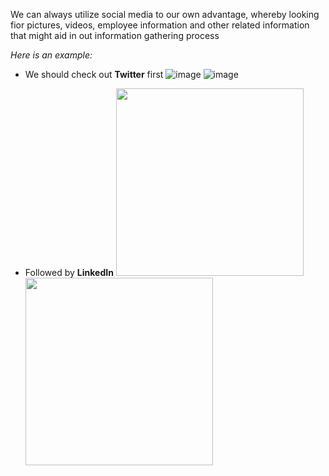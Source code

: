We can always utilize social media to our own advantage, whereby looking fior pictures, videos, employee information and other related information that might aid in out information gathering process

*Here is an example:*

- We should check out **Twitter** first
![image](https://github.com/sec-fortress/Practical-Ethical-Hacking-Notes/assets/132317714/cc6713f5-4966-4884-9dc8-556a94ea2cbc) ![image](https://github.com/sec-fortress/Practical-Ethical-Hacking-Notes/assets/132317714/56835a33-c7b8-42fb-80f3-800b828a4222)


- Followed by **LinkedIn**
<img src="https://github.com/sec-fortress/Practical-Ethical-Hacking-Notes/assets/132317714/cc6713f5-4966-4884-9dc8-556a94ea2cbc" width="300"/> <img src="https://github.com/sec-fortress/Practical-Ethical-Hacking-Notes/assets/132317714/56835a33-c7b8-42fb-80f3-800b828a4222" width="300"/>
